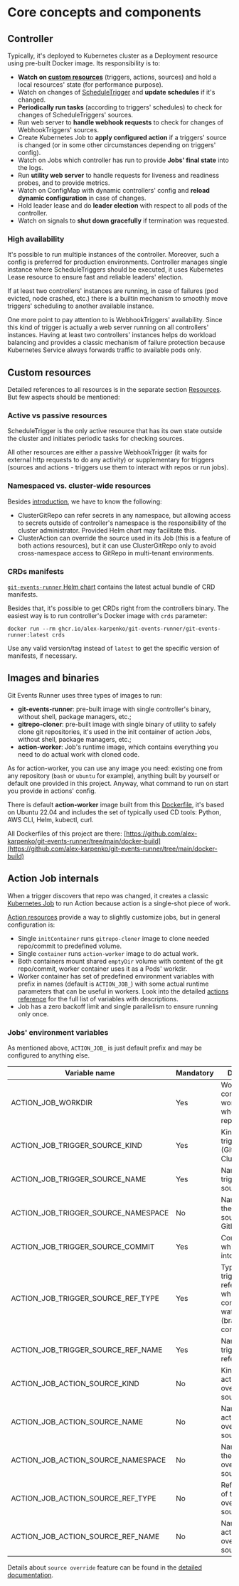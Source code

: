 # Core concepts and components

## Controller

Typically, it's deployed to Kubernetes cluster as a Deployment resource using pre-built Docker image.
Its responsibility is to:

* **Watch on [custom resources](../resources/sources.md)** (triggers, actions, sources) and hold a local resources'
  state (for performance purpose).
* Watch on changes of [ScheduleTrigger](../resources/triggers.md#scheduletrigger) and **update schedules** if it's
  changed.
* **Periodically run tasks** (according to triggers' schedules) to check for changes of ScheduleTriggers' sources.
* Run web server to **handle webhook requests** to check for changes of WebhookTriggers' sources.
* Create Kubernetes Job to **apply configured action** if a triggers' source is changed (or in some other circumstances
  depending on triggers' config).
* Watch on Jobs which controller has run to provide **Jobs' final state** into the logs.
* Run **utility web server** to handle requests for liveness and readiness probes, and to provide metrics.
* Watch on ConfigMap with dynamic controllers' config and **reload dynamic configuration** in case of changes.
* Hold leader lease and do **leader election** with respect to all pods of the controller.
* Watch on signals to **shut down gracefully** if termination was requested.

### High availability

It's possible to run multiple instances of the controller.
Moreover, such a config is preferred for production environments.
Controller manages single instance where ScheduleTriggers should be executed, it uses Kubernetes Lease resource to
ensure fast and reliable leaders' election.

If at least two controllers' instances are running, in case of failures (pod evicted, node crashed, etc.) there is
a builtin mechanism to smoothly move triggers' scheduling to another available instance.

One more point to pay attention to is WebhookTriggers' availability.
Since this kind of trigger is actually a web server running on all controllers' instances.
Having at least two controllers' instances helps do workload balancing and provides a classic mechanism of failure
protection because Kubernetes Service always forwards traffic to available pods only.

## Custom resources

Detailed references to all resources is in the separate section [Resources](../resources/sources.md).
But few aspects should be mentioned:

### Active vs passive resources

ScheduleTrigger is the only active resource that has its own state outside the cluster and initiates periodic tasks
for checking sources.

All other resources are either a passive WebhookTrigger (it waits for external http requests to do any activity) or
supplementary for triggers (sources and actions - triggers use them to interact with repos or run jobs).

### Namespaced vs. cluster-wide resources

Besides [introduction](../intro/overview.md#namespaced-vs-cluster-resources), we have to know the following:

* ClusterGitRepo can refer secrets in any namespace, but allowing access to secrets outside of controller's namespace is
  the responsibility of the cluster administrator.
  Provided Helm chart may facilitate this.
* ClusterAction can override the source used in its Job (this is a feature of both actions resources), but it can use
  ClusterGitRepo only to avoid cross-namespace access to GitRepo in multi-tenant environments.

### CRDs manifests

[`git-events-runner` Helm chart](https://github.com/alex-karpenko/helm-charts/tree/main/charts/git-events-runner)
contains the latest actual bundle of CRD manifests.

Besides that, it's possible to get CRDs right from the controllers binary. The easiest way is to run controller's Docker
image with `crds` parameter:

```shell
docker run --rm ghcr.io/alex-karpenko/git-events-runner/git-events-runner:latest crds
```

Use any valid version/tag instead of `latest` to get the specific version of manifests, if necessary.

## Images and binaries

Git Events Runner uses three types of images to run:

* **git-events-runner**: pre-built image with single controller's binary, without shell, package managers, etc.;
* **gitrepo-cloner**: pre-built image with single binary of utility to safely clone git repositories, it's used in the
  init container of action Jobs, without shell, package managers, etc.;
* **action-worker**: Job's runtime image, which contains everything you need to do actual work with cloned code.

As for action-worker, you can use any image you need: existing one from any repository (`bash` or `ubuntu` for example),
anything built by yourself or default one provided in this project.
Anyway, what command to run on start you provide in actions' config.

There is default **action-worker** image built from
this [Dockerfile](https://github.com/alex-karpenko/git-events-runner/blob/main/docker-build/action-worker.dockerfile),
it's based on Ubuntu 22.04 and includes the set of typically used CD tools: Python, AWS CLI, Helm, kubectl, curl.

All Dockerfiles of this project are
there: [https://github.com/alex-karpenko/git-events-runner/tree/main/docker-build](https://github.com/alex-karpenko/git-events-runner/tree/main/docker-build)

## Action Job internals

When a trigger discovers that repo was changed, it creates a
classic [Kubernetes Job](https://kubernetes.io/docs/concepts/workloads/controllers/job/) to run Action because action is
a single-shot piece of work.

[Action resources](../resources/actions.md) provide a way to slightly customize jobs, but in general configuration is:

* Single `initContainer` runs `gitrepo-cloner` image to clone needed repo/commit to predefined volume.
* Single `container` runs `action-worker` image to do actual work.
* Both containers mount shared `emptyDir` volume with content of the git repo/commit, worker container uses it as a
  Pods' workdir.
* Worker container has set of predefined environment variables with prefix in names (default is `ACTION_JOB_`) with
  some actual runtime parameters that can be useful in workers.
  Look into the detailed [actions reference](../resources/actions.md) for the full list of variables with descriptions.
* Job has a zero backoff limit and single parallelism to ensure running only once.

### Jobs' environment variables

As mentioned above, `ACTION_JOB_` is just default prefix and may be configured to anything else.

| Variable name                       | Mandatory | Description                                                                                |
|-------------------------------------|-----------|--------------------------------------------------------------------------------------------|
| ACTION_JOB_WORKDIR                  | Yes       | Worker container workdir (folder where source repo is cloned)                              |
| ACTION_JOB_TRIGGER_SOURCE_KIND      | Yes       | Kind of the triggers' source (Gitrepo, ClusterGitRepo)                                     |     
| ACTION_JOB_TRIGGER_SOURCE_NAME      | Yes       | Name of the triggers' source.                                                              |
| ACTION_JOB_TRIGGER_SOURCE_NAMESPACE | No        | Namespace of the triggers' source (for GitRepo only).                                      |
| ACTION_JOB_TRIGGER_SOURCE_COMMIT    | Yes       | Commit hash which is cloned into workdir.                                                  |
| ACTION_JOB_TRIGGER_SOURCE_REF_TYPE  | Yes       | Type of the triggers' repo reference which is configured to watch on (branch, tag, commit) |
| ACTION_JOB_TRIGGER_SOURCE_REF_NAME  | Yes       | Name of the triggers' repo reference.                                                      |
| ACTION_JOB_ACTION_SOURCE_KIND       | No        | Kind of the actions' overridden source.                                                    |
| ACTION_JOB_ACTION_SOURCE_NAME       | No        | Name of the actions' overridden source.                                                    |
| ACTION_JOB_ACTION_SOURCE_NAMESPACE  | No        | Namespace on the actions' overridden source.                                               |
| ACTION_JOB_ACTION_SOURCE_REF_TYPE   | No        | Reference type of the actions' overridden source.                                          |
| ACTION_JOB_ACTION_SOURCE_REF_NAME   | No        | Name of the actions' overridden source.                                                    |

Details about `source override` feature can be found in the [detailed documentation](../resources/actions.md). 